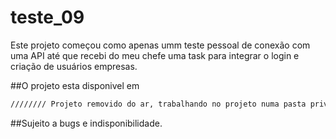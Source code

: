 # teste_09

Este projeto começou como apenas umm teste pessoal de conexão com uma API
até que recebi do meu chefe uma task para integrar o login e criação de 
usuários empresas.


##O projeto esta disponivel em 

```sh
//////// Projeto removido do ar, trabalhando no projeto numa pasta privada da empresa
```

##Sujeito a bugs e indisponibilidade.
